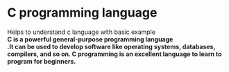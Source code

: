 # C programming language
 Helps to understand c language with basic example<br>
<b>C is a powerful general-purpose programming language<br>.It can be used to develop software like operating systems, databases, compilers, and so on. C programming is an excellent language to learn to program for beginners.
